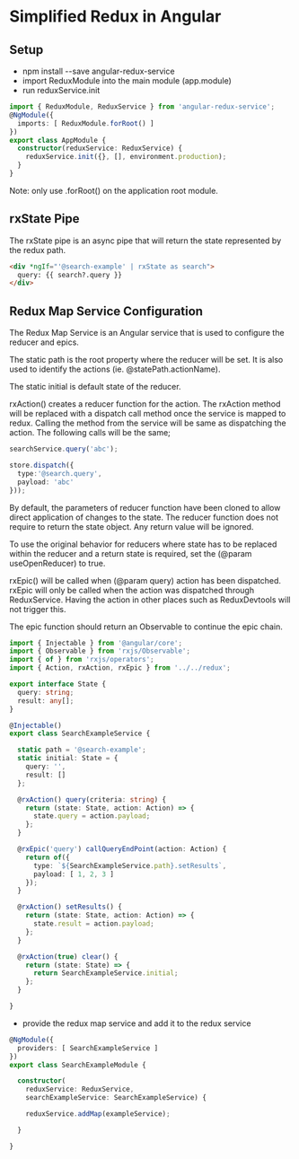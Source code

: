 # Simplified Redux in Angular

## Setup

- npm install --save angular-redux-service
- import ReduxModule into the main module (app.module)
- run reduxService.init

```typescript
import { ReduxModule, ReduxService } from 'angular-redux-service';
@NgModule({
  imports: [ ReduxModule.forRoot() ]
})
export class AppModule { 
  constructor(reduxService: ReduxService) {
    reduxService.init({}, [], environment.production);
  }
}
```

Note: only use .forRoot() on the application root module.

## rxState Pipe

The rxState pipe is an async pipe that will return the state represented by the redux path.

```html
<div *ngIf="'@search-example' | rxState as search">
  query: {{ search?.query }}
</div>
```

## Redux Map Service Configuration

The Redux Map Service is an Angular service that is used to configure the reducer and epics.

The static path is the root property where the reducer will be set. It is also used to identify the actions (ie. @statePath.actionName).

The static initial is default state of the reducer.

rxAction() creates a reducer function for the action. The rxAction method will be replaced with a dispatch call method once the service is mapped to redux. Calling the method from the service will be same as dispatching the action. The following calls will be the same;

```typescript
searchService.query('abc');

store.dispatch({ 
  type:'@search.query', 
  payload: 'abc'
}));
```

By default, the parameters of reducer function have been cloned to allow direct application of changes to the state. The reducer function does not require to return the state object. Any return value will be ignored.

To use the original behavior for reducers where state has to be replaced within the reducer and a return state is required, set the (@param useOpenReducer) to true.

rxEpic() will be called when (@param query) action has been dispatched. rxEpic will only be called when the action was dispatched through ReduxService. Having the action in other places such as ReduxDevtools will not trigger this.

The epic function should return an Observable<Action> to continue the epic chain.

```typescript
import { Injectable } from '@angular/core';
import { Observable } from 'rxjs/Observable';
import { of } from 'rxjs/operators';
import { Action, rxAction, rxEpic } from '../../redux';

export interface State {
  query: string;
  result: any[];
}

@Injectable()
export class SearchExampleService {

  static path = '@search-example';
  static initial: State = {
    query: '',
    result: []
  };

  @rxAction() query(criteria: string) {
    return (state: State, action: Action) => {
      state.query = action.payload;
    };
  }

  @rxEpic('query') callQueryEndPoint(action: Action) {
    return of({
      type: `${SearchExampleService.path}.setResults`,
      payload: [ 1, 2, 3 ]
    });
  }

  @rxAction() setResults() {
    return (state: State, action: Action) => {
      state.result = action.payload;
    };
  }

  @rxAction(true) clear() {
    return (state: State) => {
      return SearchExampleService.initial;
    };
  }

}
```

- provide the redux map service and add it to the redux service
```typescript
@NgModule({
  providers: [ SearchExampleService ]
})
export class SearchExampleModule {

  constructor(
    reduxService: ReduxService, 
    searchExampleService: SearchExampleService) {

    reduxService.addMap(exampleService);

  }

}
```